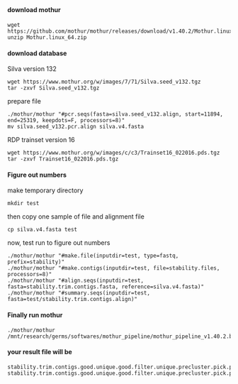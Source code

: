 ##
#### download mothur
```
wget https://github.com/mothur/mothur/releases/download/v1.40.2/Mothur.linux_64.zip
unzip Mothur.linux_64.zip
```

#### download database
Silva version 132
```
wget https://www.mothur.org/w/images/7/71/Silva.seed_v132.tgz
tar -zxvf Silva.seed_v132.tgz
```
prepare file
```
./mothur/mothur "#pcr.seqs(fasta=silva.seed_v132.align, start=11894, end=25319, keepdots=F, processors=8)"
mv silva.seed_v132.pcr.align silva.v4.fasta
```

RDP trainset version 16
```
wget https://www.mothur.org/w/images/c/c3/Trainset16_022016.pds.tgz
tar -zxvf Trainset16_022016.pds.tgz
```

#### Figure out numbers
make temporary directory 
```
mkdir test
```
then copy one sample of file and alignment file
```
cp silva.v4.fasta test
```
now, test run to figure out numbers
```
./mothur/mothur "#make.file(inputdir=test, type=fastq, prefix=stability)"
./mothur/mothur "#make.contigs(inputdir=test, file=stability.files, processors=8)"
./mothur/mothur "#align.seqs(inputdir=test, fasta=stability.trim.contigs.fasta, reference=silva.v4.fasta)"
./mothur/mothur "#summary.seqs(inputdir=test, fasta=test/stability.trim.contigs.align)"
```


#### Finally run mothur
```
./mothur/mothur /mnt/research/germs/softwares/mothur_pipeline/mothur_pipeline_v1.40.2.batch
```

#### your result file will be
```
stability.trim.contigs.good.unique.good.filter.unique.precluster.pick.pick.opti_mcc.shared
stability.trim.contigs.good.unique.good.filter.unique.precluster.pick.pick.opti_mcc.0.03.cons.taxonomy
```
